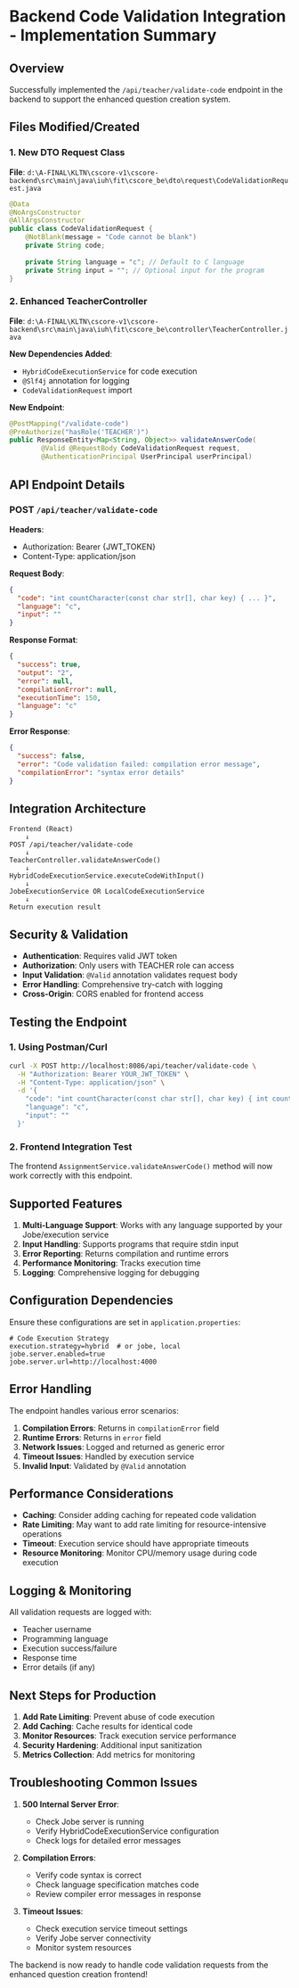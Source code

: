 # Backend Code Validation Integration - Implementation Summary

## Overview
Successfully implemented the `/api/teacher/validate-code` endpoint in the backend to support the enhanced question creation system.

## Files Modified/Created

### 1. New DTO Request Class
**File**: `d:\A-FINAL\KLTN\cscore-v1\cscore-backend\src\main\java\iuh\fit\cscore_be\dto\request\CodeValidationRequest.java`

```java
@Data
@NoArgsConstructor 
@AllArgsConstructor
public class CodeValidationRequest {
    @NotBlank(message = "Code cannot be blank")
    private String code;
    
    private String language = "c"; // Default to C language
    private String input = ""; // Optional input for the program
}
```

### 2. Enhanced TeacherController
**File**: `d:\A-FINAL\KLTN\cscore-v1\cscore-backend\src\main\java\iuh\fit\cscore_be\controller\TeacherController.java`

**New Dependencies Added**:
- `HybridCodeExecutionService` for code execution
- `@Slf4j` annotation for logging
- `CodeValidationRequest` import

**New Endpoint**:
```java
@PostMapping("/validate-code")
@PreAuthorize("hasRole('TEACHER')")
public ResponseEntity<Map<String, Object>> validateAnswerCode(
        @Valid @RequestBody CodeValidationRequest request,
        @AuthenticationPrincipal UserPrincipal userPrincipal)
```

## API Endpoint Details

### POST `/api/teacher/validate-code`

**Headers**:
- Authorization: Bearer {JWT_TOKEN}
- Content-Type: application/json

**Request Body**:
```json
{
  "code": "int countCharacter(const char str[], char key) { ... }",
  "language": "c",
  "input": ""
}
```

**Response Format**:
```json
{
  "success": true,
  "output": "2",
  "error": null,
  "compilationError": null,
  "executionTime": 150,
  "language": "c"
}
```

**Error Response**:
```json
{
  "success": false,
  "error": "Code validation failed: compilation error message",
  "compilationError": "syntax error details"
}
```

## Integration Architecture

```
Frontend (React) 
    ↓
POST /api/teacher/validate-code
    ↓
TeacherController.validateAnswerCode()
    ↓
HybridCodeExecutionService.executeCodeWithInput()
    ↓
JobeExecutionService OR LocalCodeExecutionService
    ↓
Return execution result
```

## Security & Validation

- **Authentication**: Requires valid JWT token
- **Authorization**: Only users with TEACHER role can access
- **Input Validation**: `@Valid` annotation validates request body
- **Error Handling**: Comprehensive try-catch with logging
- **Cross-Origin**: CORS enabled for frontend access

## Testing the Endpoint

### 1. Using Postman/Curl

```bash
curl -X POST http://localhost:8086/api/teacher/validate-code \
  -H "Authorization: Bearer YOUR_JWT_TOKEN" \
  -H "Content-Type: application/json" \
  -d '{
    "code": "int countCharacter(const char str[], char key) { int count = 0; for (int i = 0; str[i] != '\'\\0\''; i++) { if (str[i] == key) count++; } return count; } int main() { char data[] = \"Hello\"; char key = '\''l'\''; printf(\"%d\", countCharacter(data, key)); return 0; }",
    "language": "c",
    "input": ""
  }'
```

### 2. Frontend Integration Test

The frontend `AssignmentService.validateAnswerCode()` method will now work correctly with this endpoint.

## Supported Features

1. **Multi-Language Support**: Works with any language supported by your Jobe/execution service
2. **Input Handling**: Supports programs that require stdin input
3. **Error Reporting**: Returns compilation and runtime errors
4. **Performance Monitoring**: Tracks execution time
5. **Logging**: Comprehensive logging for debugging

## Configuration Dependencies

Ensure these configurations are set in `application.properties`:

```properties
# Code Execution Strategy
execution.strategy=hybrid  # or jobe, local
jobe.server.enabled=true
jobe.server.url=http://localhost:4000
```

## Error Handling

The endpoint handles various error scenarios:

1. **Compilation Errors**: Returns in `compilationError` field
2. **Runtime Errors**: Returns in `error` field  
3. **Network Issues**: Logged and returned as generic error
4. **Timeout Issues**: Handled by execution service
5. **Invalid Input**: Validated by `@Valid` annotation

## Performance Considerations

- **Caching**: Consider adding caching for repeated code validation
- **Rate Limiting**: May want to add rate limiting for resource-intensive operations
- **Timeout**: Execution service should have appropriate timeouts
- **Resource Monitoring**: Monitor CPU/memory usage during code execution

## Logging & Monitoring

All validation requests are logged with:
- Teacher username
- Programming language
- Execution success/failure
- Response time
- Error details (if any)

## Next Steps for Production

1. **Add Rate Limiting**: Prevent abuse of code execution
2. **Add Caching**: Cache results for identical code
3. **Monitor Resources**: Track execution service performance
4. **Security Hardening**: Additional input sanitization
5. **Metrics Collection**: Add metrics for monitoring

## Troubleshooting Common Issues

1. **500 Internal Server Error**: 
   - Check Jobe server is running
   - Verify HybridCodeExecutionService configuration
   - Check logs for detailed error messages

2. **Compilation Errors**:
   - Verify code syntax is correct
   - Check language specification matches code
   - Review compiler error messages in response

3. **Timeout Issues**:
   - Check execution service timeout settings
   - Verify Jobe server connectivity
   - Monitor system resources

The backend is now ready to handle code validation requests from the enhanced question creation frontend!